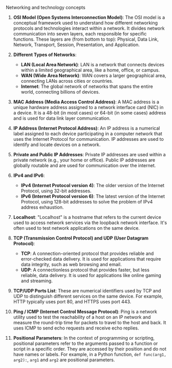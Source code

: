 Networking and technology concepts

1. **OSI Model (Open Systems Interconnection Model)**:
   The OSI model is a conceptual framework used to understand how different networking protocols and technologies interact within a network. It divides network communication into seven layers, each responsible for specific functions. These layers are (from bottom to top): Physical, Data Link, Network, Transport, Session, Presentation, and Application.

2. **Different Types of Networks**:
   - **LAN (Local Area Network)**: LAN is a network that connects devices within a limited geographical area, like a home, office, or campus.
   - **WAN (Wide Area Network)**: WAN covers a larger geographical area, connecting LANs across cities or countries.
   - **Internet**: The global network of networks that spans the entire world, connecting billions of devices.

3. **MAC Address (Media Access Control Address)**:
   A MAC address is a unique hardware address assigned to a network interface card (NIC) in a device. It is a 48-bit (in most cases) or 64-bit (in some cases) address and is used for data link layer communication.

4. **IP Address (Internet Protocol Address)**:
   An IP address is a numerical label assigned to each device participating in a computer network that uses the Internet Protocol for communication. IP addresses are used to identify and locate devices on a network.

5. **Private and Public IP Addresses**:
   Private IP addresses are used within a private network (e.g., your home or office). Public IP addresses are globally routable and are used for communication over the internet.

6. **IPv4 and IPv6**:
   - **IPv4 (Internet Protocol version 4)**: The older version of the Internet Protocol, using 32-bit addresses.
   - **IPv6 (Internet Protocol version 6)**: The latest version of the Internet Protocol, using 128-bit addresses to solve the problem of IPv4 address exhaustion.

7. **Localhost**:
   "Localhost" is a hostname that refers to the current device used to access network services via the loopback network interface. It's often used to test network applications on the same device.

8. **TCP (Transmission Control Protocol) and UDP (User Datagram Protocol)**:
   - **TCP**: A connection-oriented protocol that provides reliable and error-checked data delivery. It is used for applications that require data integrity, such as web browsing and email.
   - **UDP**: A connectionless protocol that provides faster, but less reliable, data delivery. It is used for applications like online gaming and streaming.

9. **TCP/UDP Ports List**:
   These are numerical identifiers used by TCP and UDP to distinguish different services on the same device. For example, HTTP typically uses port 80, and HTTPS uses port 443.

10. **Ping / ICMP (Internet Control Message Protocol)**:
    Ping is a network utility used to test the reachability of a host on an IP network and measure the round-trip time for packets to travel to the host and back. It uses ICMP to send echo requests and receive echo replies.

11. **Positional Parameters**:
    In the context of programming or scripting, positional parameters refer to the arguments passed to a function or script in a specific order. They are accessed by their position and do not have names or labels. For example, in a Python function, `def func(arg1, arg2):`, `arg1` and `arg2` are positional parameters.
